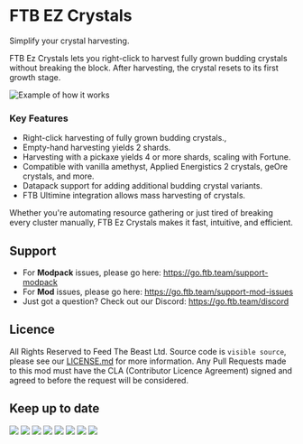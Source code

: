 # FTB EZ Crystals

Simplify your crystal harvesting.

FTB Ez Crystals lets you right-click to harvest fully grown budding crystals without breaking the block. After harvesting, the crystal resets to its first growth stage.

![Example of how it works](https://cdn.feed-the-beast.com/mods/ftb-ez-crystals/example.gif)

### Key Features

*   Right-click harvesting of fully grown budding crystals.,
*   Empty-hand harvesting yields 2 shards.
*   Harvesting with a pickaxe yields 4 or more shards, scaling with Fortune.
*   Compatible with vanilla amethyst, Applied Energistics 2 crystals, geOre crystals, and more.
*   Datapack support for adding additional budding crystal variants.
*   FTB Ultimine integration allows mass harvesting of crystals.

Whether you're automating resource gathering or just tired of breaking every cluster manually, FTB Ez Crystals makes it fast, intuitive, and efficient.

## Support

- For **Modpack** issues, please go here: https://go.ftb.team/support-modpack
- For **Mod** issues, please go here: https://go.ftb.team/support-mod-issues
- Just got a question? Check out our Discord: https://go.ftb.team/discord

## Licence

All Rights Reserved to Feed The Beast Ltd. Source code is `visible source`, please see our [LICENSE.md](/LICENSE.md) for more information. Any Pull Requests made to this mod must have the CLA (Contributor Licence Agreement) signed and agreed to before the request will be considered.

## Keep up to date

[![](https://cdn.feed-the-beast.com/assets/socials/icons/social-discord.webp)](https://go.ftb.team/discord) [![](https://cdn.feed-the-beast.com/assets/socials/icons/social-github.webp)](https://go.ftb.team/github) [![](https://cdn.feed-the-beast.com/assets/socials/icons/social-twitter-x.webp)](https://go.ftb.team/twitter) [![](https://cdn.feed-the-beast.com/assets/socials/icons/social-youtube.webp)](https://go.ftb.team/youtube) [![](https://cdn.feed-the-beast.com/assets/socials/icons/social-twitch.webp)](https://go.ftb.team/twitch) [![](https://cdn.feed-the-beast.com/assets/socials/icons/social-instagram.webp)](https://go.ftb.team/instagram) [![](https://cdn.feed-the-beast.com/assets/socials/icons/social-facebook.webp)](https://go.ftb.team/facebook) [![](https://cdn.feed-the-beast.com/assets/socials/icons/social-tiktok.webp)](https://go.ftb.team/tiktok)
